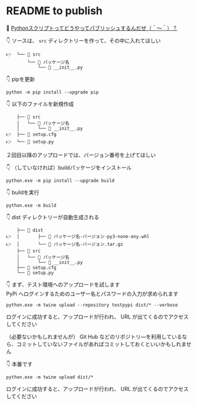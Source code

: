 # README to publish

📖 [Pythonスクリプトってどうやってパブリッシュするんだぜ（＾～＾）？](https://crieit.net/drafts/61a3496b73b42)  

👇 ソースは、 `src` ディレクトリーを作って、その中に入れてほしい  

```plaintext
👉  └── 📂 src
        └── 📂 パッケージ名
            └── 📄 __init__.py
```

👇 pipを更新  

```shell
python -m pip install --upgrade pip
```

👇 以下のファイルを新規作成  

```plaintext
    ├── 📂 src
    │   └── 📂 パッケージ名
    │       └── 📄 __init__.py
👉  ├── 📄 setup.cfg  
👉  └── 📄 setup.py  
```

２回目以降のアップロードでは、バージョン番号を上げてほしい  

👇 （していなければ）buildパッケージをインストール  

```shell
python.exe -m pip install --upgrade build
```

👇 buildを実行  

```shell
python.exe -m build
```

👇 dist ディレクトリーが自動生成される  

```plaintext
    ├── 📂 dist
👉  │       ├── 📄 パッケージ名-バージョン-py3-none-any.whl
👉  │       └── 📄 パッケージ名-バージョン.tar.gz
    ├── 📂 src
    │   └── 📂 パッケージ名
    │       └── 📄 __init__.py
    ├── 📄 setup.cfg  
    └── 📄 setup.py  
```

👇 まず、テスト環境へのアップロードを試します  
PyPi へログインするためのユーザー名とパスワードの入力が求められます  

```shell
python.exe -m twine upload --repository testpypi dist/* --verbose
```

ログインに成功すると、アップロードが行われ、 URL が出てくるのでアクセスしてください  

（必要ないかもしれませんが） Git Hub などのリポジトリ―を利用しているなら、コミットしていないファイルがあればコミットしておくといいかもしれません  

👇 本番です  

```shell
python.exe -m twine upload dist/*
```

ログインに成功すると、アップロードが行われ、 URL が出てくるのでアクセスしてください  
